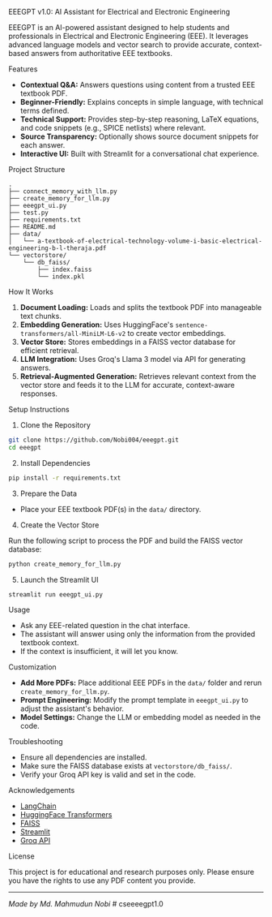 EEEGPT v1.0: AI Assistant for Electrical and Electronic Engineering

EEEGPT is an AI-powered assistant designed to help students and professionals in Electrical and Electronic Engineering (EEE). It leverages advanced language models and vector search to provide accurate, context-based answers from authoritative EEE textbooks.

 Features

- **Contextual Q&A:** Answers questions using content from a trusted EEE textbook PDF.
- **Beginner-Friendly:** Explains concepts in simple language, with technical terms defined.
- **Technical Support:** Provides step-by-step reasoning, LaTeX equations, and code snippets (e.g., SPICE netlists) where relevant.
- **Source Transparency:** Optionally shows source document snippets for each answer.
- **Interactive UI:** Built with Streamlit for a conversational chat experience.

Project Structure

```
.
├── connect_memory_with_llm.py
├── create_memory_for_llm.py
├── eeegpt_ui.py
├── test.py
├── requirements.txt
├── README.md
├── data/
│   └── a-textbook-of-electrical-technology-volume-i-basic-electrical-engineering-b-l-theraja.pdf
└── vectorstore/
    └── db_faiss/
        ├── index.faiss
        └── index.pkl
```

 How It Works

1. **Document Loading:** Loads and splits the textbook PDF into manageable text chunks.
2. **Embedding Generation:** Uses HuggingFace's `sentence-transformers/all-MiniLM-L6-v2` to create vector embeddings.
3. **Vector Store:** Stores embeddings in a FAISS vector database for efficient retrieval.
4. **LLM Integration:** Uses Groq's Llama 3 model via API for generating answers.
5. **Retrieval-Augmented Generation:** Retrieves relevant context from the vector store and feeds it to the LLM for accurate, context-aware responses.

 Setup Instructions

1. Clone the Repository

```sh
git clone https://github.com/Nobi004/eeegpt.git
cd eeegpt
```

2. Install Dependencies

```sh
pip install -r requirements.txt
```

3. Prepare the Data

- Place your EEE textbook PDF(s) in the `data/` directory.
 4. Create the Vector Store

Run the following script to process the PDF and build the FAISS vector database:

```sh
python create_memory_for_llm.py
```

5. Launch the Streamlit UI

```sh
streamlit run eeegpt_ui.py
```

Usage

- Ask any EEE-related question in the chat interface.
- The assistant will answer using only the information from the provided textbook context.
- If the context is insufficient, it will let you know.

Customization

- **Add More PDFs:** Place additional EEE PDFs in the `data/` folder and rerun `create_memory_for_llm.py`.
- **Prompt Engineering:** Modify the prompt template in `eeegpt_ui.py` to adjust the assistant's behavior.
- **Model Settings:** Change the LLM or embedding model as needed in the code.

 Troubleshooting

- Ensure all dependencies are installed.
- Make sure the FAISS database exists at `vectorstore/db_faiss/`.
- Verify your Groq API key is valid and set in the code.

Acknowledgements

- [LangChain](https://github.com/langchain-ai/langchain)
- [HuggingFace Transformers](https://huggingface.co/)
- [FAISS](https://github.com/facebookresearch/faiss)
- [Streamlit](https://streamlit.io/)
- [Groq API](https://console.groq.com/)

 License

This project is for educational and research purposes only. Please ensure you have the rights to use any PDF content you provide.

---

*Made by Md. Mahmudun Nobi*
#   c s e e e e g p t 1 . 0 
 
 

